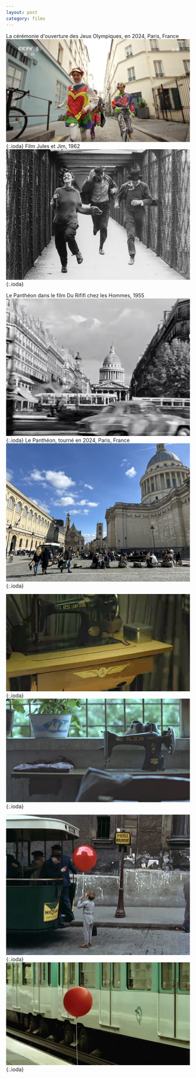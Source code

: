 ```yaml
---
layout: post
category: films
---
```



La cérémonie d'ouverture des Jeux Olympiques, en 2024, Paris, France ![](images/blog2-1.jpg ){:.ioda}
Film Jules et Jim, 1962 ![](images/blog2-2.jpg){:.ioda}

Le Panthéon dans le film Du Rififi chez les Hommes, 1955 ![](images/IMG_1476.jpeg){:.ioda}
Le Panthéon, tourné en 2024, Paris, France ![](images/IMG_2242.jpeg){:.ioda}

!["Une mechine à coudre dans le film Séjour dans les Monts Fuchun, en 2019 (Fuyang, Zhejing, Chine)"](images/IMG_1527.jpeg){:.ioda}
!["Une mechine à coudre dans le film Kaili Blues, en 2015 (Kaili, Guizhou, Chine)"](images/IMG_1839.jpeg){:.ioda}

!["Film Le Balon Rouge, 1956 (Paris, France)"](images/IMG_4590.jpeg){:.ioda}
!["Le Voyage du Ballon Rouge, 2007, Paris, France"](images/profile.jpeg){:.ioda}
